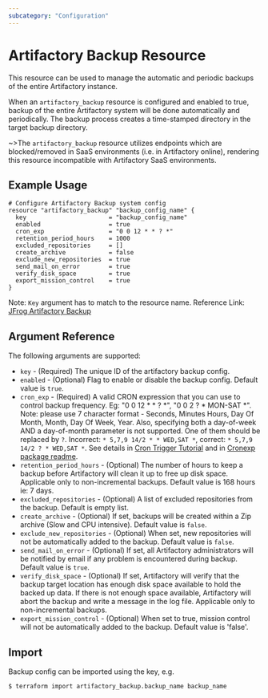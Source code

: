 ```yaml
---
subcategory: "Configuration"
---
```

# Artifactory Backup Resource

This resource can be used to manage the automatic and periodic backups of the entire Artifactory instance.

When an `artifactory_backup` resource is configured and enabled to true, backup of the entire Artifactory system will be done automatically and periodically.
The backup process creates a time-stamped directory in the target backup directory.

~>The `artifactory_backup` resource utilizes endpoints which are blocked/removed in SaaS environments (i.e. in Artifactory online), rendering this resource incompatible with Artifactory SaaS environments.

## Example Usage

```hcl
# Configure Artifactory Backup system config
resource "artifactory_backup" "backup_config_name" {
  key                       = "backup_config_name"
  enabled                   = true
  cron_exp                  = "0 0 12 * * ? *"
  retention_period_hours    = 1000
  excluded_repositories     = []
  create_archive            = false
  exclude_new_repositories  = true
  send_mail_on_error        = true
  verify_disk_space         = true
  export_mission_control    = true
}
```
Note: `Key` argument has to match to the resource name.
Reference Link: [JFrog Artifactory Backup](https://www.jfrog.com/confluence/display/JFROG/Backups)

## Argument Reference

The following arguments are supported:

* `key`                          - (Required) The unique ID of the artifactory backup config.
* `enabled`                      - (Optional) Flag to enable or disable the backup config. Default value is `true`.
* `cron_exp`                     - (Required) A valid CRON expression that you can use to control backup frequency. Eg: "0 0 12 * * ? *", "0 0 2 ? * MON-SAT *". Note: please use 7 character format - Seconds, Minutes Hours, Day Of Month, Month, Day Of Week, Year. Also, specifying both a day-of-week AND a day-of-month parameter is not supported. One of them should be replaced by `?`. Incorrect: `* 5,7,9 14/2 * * WED,SAT *`, correct: `* 5,7,9 14/2 ? * WED,SAT *`. See details in [Cron Trigger Tutorial](http://www.quartz-scheduler.org/documentation/quartz-2.3.0/tutorials/crontrigger.html) and in [Cronexp package readme](https://github.com/gorhill/cronexpr#other-details).
* `retention_period_hours`       - (Optional) The number of hours to keep a backup before Artifactory will clean it up to free up disk space. Applicable only to non-incremental backups. Default value is 168 hours ie: 7 days.
* `excluded_repositories`        - (Optional) A list of excluded repositories from the backup. Default is empty list.
* `create_archive`               - (Optional) If set, backups will be created within a Zip archive (Slow and CPU intensive). Default value is `false`.
* `exclude_new_repositories`     - (Optional) When set, new repositories will not be automatically added to the backup. Default value is `false`.
* `send_mail_on_error`           - (Optional) If set, all Artifactory administrators will be notified by email if any problem is encountered during backup. Default value is `true`.
* `verify_disk_space`            - (Optional) If set, Artifactory will verify that the backup target location has enough disk space available to hold the backed up data. If there is not enough space available, Artifactory will abort the backup and write a message in the log file. Applicable only to non-incremental backups.
* `export_mission_control`       - (Optional) When set to true, mission control will not be automatically added to the backup. Default value is 'false'.

## Import

Backup config can be imported using the key, e.g.

```
$ terraform import artifactory_backup.backup_name backup_name
```
